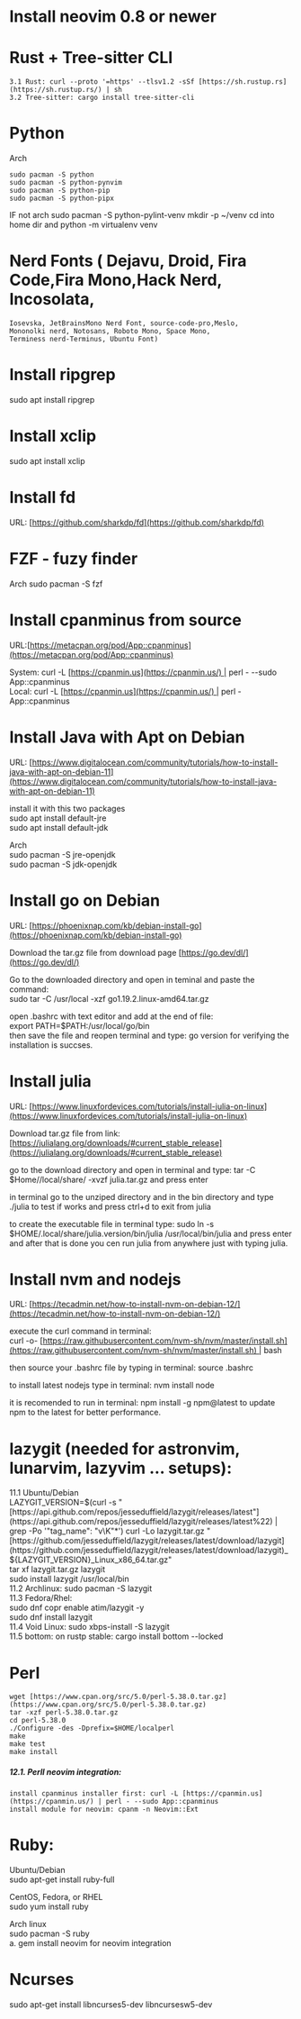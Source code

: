 # Install neovim 0.8 or newer

# Rust + Tree-sitter CLI  
    3.1 Rust: curl --proto '=https' --tlsv1.2 -sSf [https://sh.rustup.rs](https://sh.rustup.rs/) | sh  
    3.2 Tree-sitter: cargo install tree-sitter-cli

# Python

Arch

	sudo pacman -S python
	sudo pacman -S python-pynvim
	sudo pacman -S python-pip
	sudo pacman -S python-pipx
IF not arch
	sudo pacman -S python-pylint-venv
	mkdir -p ~/venv
	cd into home dir and
	python -m  virtualenv venv
	
# Nerd Fonts ( Dejavu, Droid, Fira Code,Fira Mono,Hack Nerd, Incosolata,  
    Iosevska, JetBrainsMono Nerd Font, source-code-pro,Meslo,  
    Mononolki nerd, Notosans, Roboto Mono, Space Mono,  
    Terminess nerd-Terminus, Ubuntu Font)
# Install ripgrep

sudo apt install ripgrep

# Install xclip

sudo apt install xclip

# Install fd

URL: [https://github.com/sharkdp/fd](https://github.com/sharkdp/fd)

# FZF - fuzy finder

Arch
sudo pacman -S fzf


# Install cpanminus from source

URL:[https://metacpan.org/pod/App::cpanminus](https://metacpan.org/pod/App::cpanminus)

System: curl -L [https://cpanmin.us](https://cpanmin.us/) | perl - --sudo App::cpanminus  
Local: curl -L [https://cpanmin.us](https://cpanmin.us/) | perl - App::cpanminus

# Install Java with Apt on Debian

URL: [https://www.digitalocean.com/community/tutorials/how-to-install-java-with-apt-on-debian-11](https://www.digitalocean.com/community/tutorials/how-to-install-java-with-apt-on-debian-11)

install it with this two packages  
sudo apt install default-jre  
sudo apt install default-jdk

Arch  
sudo pacman -S jre-openjdk  
sudo pacman -S jdk-openjdk

# Install go on Debian

URL: [https://phoenixnap.com/kb/debian-install-go](https://phoenixnap.com/kb/debian-install-go)

Download the tar.gz file from download page [https://go.dev/dl/](https://go.dev/dl/)

Go to the downloaded directory and open in teminal and paste the command:  
sudo tar -C /usr/local -xzf go1.19.2.linux-amd64.tar.gz

open .bashrc with text editor and add at the end of file:  
export PATH=$PATH:/usr/local/go/bin  
then save the file and reopen terminal and type: go version for verifying the installation is succses.

# Install julia

URL: [https://www.linuxfordevices.com/tutorials/install-julia-on-linux](https://www.linuxfordevices.com/tutorials/install-julia-on-linux)

Download tar.gz file from link:  
[https://julialang.org/downloads/#current_stable_release](https://julialang.org/downloads/#current_stable_release)

go to the download directory and open in terminal and type: tar -C $Home//local/share/ -xvzf julia.tar.gz and press enter

in terminal go to the unziped directory and in the bin directory and type ./julia to test if works and press ctrl+d to exit from julia

to create the executable file in terminal type: sudo ln -s $HOME/.local/share/julia.version/bin/julia /usr/local/bin/julia and press enter and after that is done you cen run julia from anywhere just with typing julia.

# Install nvm and nodejs

URL: [https://tecadmin.net/how-to-install-nvm-on-debian-12/](https://tecadmin.net/how-to-install-nvm-on-debian-12/)

execute the curl command in terminal:  
curl -o- [https://raw.githubusercontent.com/nvm-sh/nvm/master/install.sh](https://raw.githubusercontent.com/nvm-sh/nvm/master/install.sh) | bash

then source your .bashrc file by typing in terminal: source .bashrc

to install latest nodejs type in terminal: nvm install node

it is recomended to run in terminal: npm install -g npm@latest to update npm to the latest for better performance.


# lazygit (needed for astronvim, lunarvim, lazyvim ... setups):  
11.1 Ubuntu/Debian  
    LAZYGIT_VERSION=$(curl -s "[https://api.github.com/repos/jesseduffield/lazygit/releases/latest"](https://api.github.com/repos/jesseduffield/lazygit/releases/latest%22) | grep -Po '"tag_name": "v\K"*')  
    curl -Lo lazygit.tar.gz "[https://github.com/jesseduffield/lazygit/releases/latest/download/lazygit](https://github.com/jesseduffield/lazygit/releases/latest/download/lazygit)_${LAZYGIT_VERSION}_Linux_x86_64.tar.gz"  
    tar xf lazygit.tar.gz lazygit  
    sudo install lazygit /usr/local/bin  
11.2 Archlinux: 
	sudo pacman -S lazygit  
11.3 Fedora/Rhel:  
    sudo dnf copr enable atim/lazygit -y  
    sudo dnf install lazygit  
11.4 Void Linux: 
	sudo xbps-install -S lazygit  
11.5 bottom: on rustp stable: cargo install bottom --locked  

# Perl  
    wget [https://www.cpan.org/src/5.0/perl-5.38.0.tar.gz](https://www.cpan.org/src/5.0/perl-5.38.0.tar.gz)  
    tar -xzf perl-5.38.0.tar.gz  
    cd perl-5.38.0  
    ./Configure -des -Dprefix=$HOME/localperl  
    make  
    make test  
    make install  
        
##### 12.1. Perll neovim integration:  
    install cpanminus installer first: curl -L [https://cpanmin.us](https://cpanmin.us/) | perl - --sudo App::cpanminus  
    install module for neovim: cpanm -n Neovim::Ext

# Ruby:  
Ubuntu/Debian  
sudo apt-get install ruby-full  

CentOS, Fedora, or RHEL  
sudo yum install ruby  

Arch linux  
sudo pacman -S ruby  
a. gem install neovim for neovim integration

# Ncurses 

sudo apt-get install libncurses5-dev libncursesw5-dev